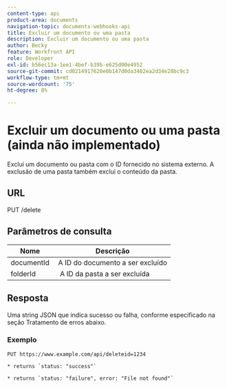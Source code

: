 ```yaml
---
content-type: api
product-area: documents
navigation-topic: documents-webhooks-api
title: Excluir um documento ou uma pasta
description: Excluir um documento ou uma pasta
author: Becky
feature: Workfront API
role: Developer
exl-id: b56ec13a-1ee1-4bef-b39b-e625d00e4952
source-git-commit: cd0214917620e0b147d0da3402ea2d34e28bc9c3
workflow-type: tm+mt
source-wordcount: '75'
ht-degree: 8%

---
```



# Excluir um documento ou uma pasta (ainda não implementado)

Exclui um documento ou pasta com o ID fornecido no sistema externo. A exclusão de uma pasta também exclui o conteúdo da pasta.

## URL

PUT /delete

## Parâmetros de consulta

| Nome  | Descrição |
|---|---|
| documentId  | A ID do documento a ser excluído |
| folderId  |  A ID da pasta a ser excluída |



## Resposta

Uma string JSON que indica sucesso ou falha, conforme especificado na seção Tratamento de erros abaixo.

### Exemplo

```
PUT https://www.example.com/api/deleteid=1234

* returns `status: "success"`

* returns `status: "failure", error: "File not found"`
```
